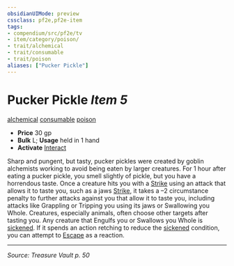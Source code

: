 ```yaml
---
obsidianUIMode: preview
cssclass: pf2e,pf2e-item
tags:
- compendium/src/pf2e/tv
- item/category/poison/
- trait/alchemical
- trait/consumable
- trait/poison
aliases: ["Pucker Pickle"]
---
```

# Pucker Pickle *Item 5*  
[alchemical](alchemical.md "Alchemical Item Trait")  [consumable](consumable.md "Consumable Item Trait")  [poison](Reference/Rules/Traits/poison.md "Poison Effect Trait")  

- **Price** 30 gp
- **Bulk** L; **Usage** held in 1 hand
- **Activate** [Interact](interact.md)

Sharp and pungent, but tasty, pucker pickles were created by goblin alchemists working to avoid being eaten by larger creatures. For 1 hour after eating a pucker pickle, you smell slightly of pickle, but you have a horrendous taste. Once a creature hits you with a [Strike](strike.md) using an attack that allows it to taste you, such as a jaws [Strike](strike.md), it takes a –2 circumstance penalty to further attacks against you that allow it to taste you, including attacks like Grappling or Tripping you using its jaws or Swallowing you Whole. Creatures, especially animals, often choose other targets after tasting you. Any creature that Engulfs you or Swallows you Whole is [sickened](conditions.md#Sickened). If it spends an action retching to reduce the [sickened](conditions.md#Sickened) condition, you can attempt to [Escape](escape.md) as a reaction.


---
*Source: Treasure Vault p. 50*